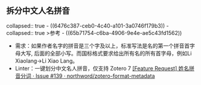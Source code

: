 ## 拆分中文人名拼音
collapsed:: true
	- ((6476c387-ceb0-4c40-a101-3a0746f179b3))
	- collapsed:: true
	  >参考
		- ((65b71754-c6ba-4906-9e4e-ae5c43fd1562))
- 需求：如果作者名字的拼音是三个字及以上，标准写法是名的第一个拼音首字母大写, 后面的全部小写。而国标格式要求给出所有名的所有首字母，例如Li Xiaolang->Li Xiao Lang。
- Linter：一键划分中文名人拼音，仅支持 Zotero 7 [[Feature Request] 姓名拼音分词 · Issue #139 · northword/zotero-format-metadata](https://github.com/northword/zotero-format-metadata/issues/139)